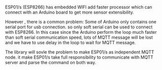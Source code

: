ESP01/s (ESP8266) has embedded WIFI add faster processor  which can connect with an Arduino board to get more sensor extensibility.

However , there is a common problem: 
Some of Arduino  only contains one serial port for usb connection. so only soft serial can be used to connect with ESP8266. In this case since the Arduino perform the loop much faster than soft serial communication speed, lots of MQTT message will be lost and we have to use delay in the loop to wait for MQTT message. 

The library will sovle the problem to make ESP01/s as independent MQTT node. it make ESP01/s take full responsibility to communicate with MQTT server and parse the command on both way.

